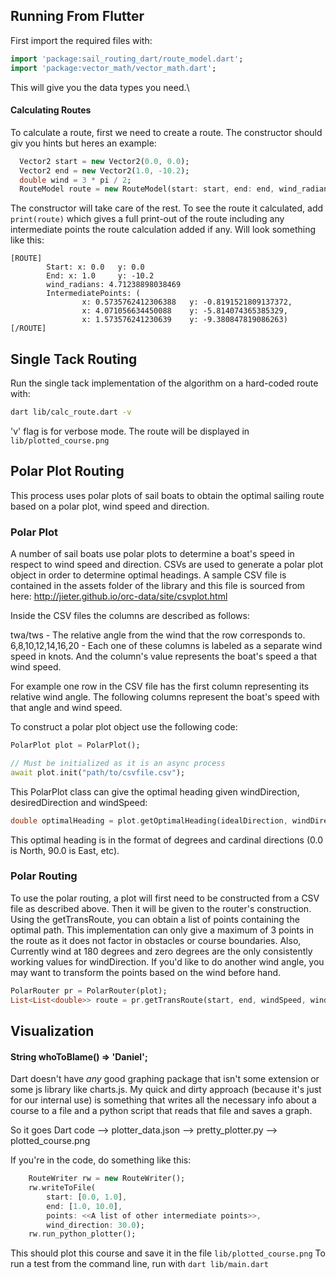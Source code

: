 ## Running From Flutter ##
First import the required files with:
```dart
import 'package:sail_routing_dart/route_model.dart';
import 'package:vector_math/vector_math.dart';
```
This will give you the data types you need.\\
#### Calculating Routes ####
To calculate a route, first we need to create a route. The constructor should giv you hints but heres an example:
```dart
  Vector2 start = new Vector2(0.0, 0.0);
  Vector2 end = new Vector2(1.0, -10.2);
  double wind = 3 * pi / 2;
  RouteModel route = new RouteModel(start: start, end: end, wind_radians: wind);
```
The constructor will take care of the rest. To see the route it calculated, add `print(route)` which gives a full print-out of the route including any intermediate points the route calculation added if any. Will look something like this:
```
[ROUTE]
        Start: x: 0.0   y: 0.0
        End: x: 1.0     y: -10.2
        wind_radians: 4.71238898038469
        IntermediatePoints: (
                x: 0.5735762412306388   y: -0.8191521809137372, 
                x: 4.071056634450088    y: -5.814074365385329, 
                x: 1.573576241230639    y: -9.380847819086263)
[/ROUTE]
```


## Single Tack Routing ##
Run the single tack implementation of the algorithm on a hard-coded route with:
```bash
dart lib/calc_route.dart -v
```
'v' flag is for verbose mode.
The route will be displayed in `lib/plotted_course.png`

## Polar Plot Routing ##
This process uses polar plots of sail boats to obtain the optimal sailing route based on a polar plot, wind speed and direction. 
### Polar Plot ###
A number of sail boats use polar plots to determine a boat's speed in respect to wind speed and direction. CSVs are used to generate a polar plot object in order to determine optimal headings. A sample CSV file is contained in the assets folder of the library and this file is sourced from here: http://jieter.github.io/orc-data/site/csvplot.html

Inside the CSV files the columns are described as follows:

twa/tws - The relative angle from the wind that the row corresponds to.
6,8,10,12,14,16,20 - Each one of these columns is labeled as a separate wind speed in knots. And the column's value represents the boat's speed a that wind speed. 

For example one row in the CSV file has the first column representing its relative wind angle. The following columns represent the boat's speed with that angle and wind speed. 

To construct a polar plot object use the following code:
```dart
PolarPlot plot = PolarPlot();

// Must be initialized as it is an async process
await plot.init("path/to/csvfile.csv");
```
This PolarPlot class can give the optimal heading given windDirection, desiredDirection and windSpeed:
```dart
double optimalHeading = plot.getOptimalHeading(idealDirection, windDirection, windSpeed);
```
This optimal heading is in the format of degrees and cardinal directions (0.0 is North, 90.0 is East, etc).
### Polar Routing ###
To use the polar routing, a plot will first need to be constructed from a CSV file as described above. Then it will be given to the router's construction. Using the getTransRoute, you can obtain a list of points containing the optimal path. This implementation can only give a maximum of 3 points in the route as it does not factor in obstacles or course boundaries. Also, Currently wind at 180 degrees and zero degrees are the only consistently working values for windDirection. If you'd like to do another wind angle, you may want to transform the points based on the wind before hand. 
```dart
PolarRouter pr = PolarRouter(plot);
List<List<double>> route = pr.getTransRoute(start, end, windSpeed, windDirection);
```

## Visualization ##
#### String whoToBlame() => 'Daniel'; ####

Dart doesn't have *any* good graphing package that isn't some extension or some js library like charts.js.
My quick and dirty approach (because it's just for our internal use) is something that writes all the necessary info about a course to a file and a python script that reads that file and saves a graph. 

So it goes Dart code --> plotter_data.json --> pretty_plotter.py --> plotted_course.png

If you're in the code, do something like this:
```dart
    RouteWriter rw = new RouteWriter();
    rw.writeToFile(
        start: [0.0, 1.0], 
        end: [1.0, 10.0], 
        points: <<A list of other intermediate points>>,
        wind_direction: 30.0);
    rw.run_python_plotter();
```
This should plot this course and save it in the file `lib/plotted_course.png`
To run a test from the command line, run with `dart lib/main.dart`
